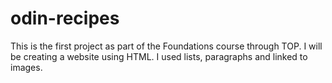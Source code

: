 # odin-recipes
This is the first project as part of the Foundations course through TOP. 
I will be creating a website using HTML. I used lists, paragraphs and linked to images.